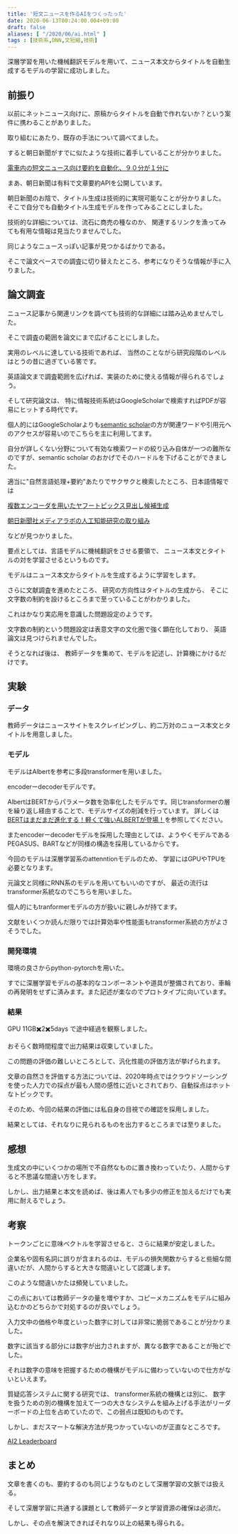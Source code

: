 ```yaml
---
title: '短文ニュースを作るAIをつくったった'
date: 2020-06-13T00:24:00.004+09:00
draft: false
aliases: [ "/2020/06/ai.html" ]
tags : [技術系,DNN,文短縮,技術]
---
```



深層学習を用いた機械翻訳モデルを用いて、ニュース本文からタイトルを自動生成するモデルの学習に成功しました。

## 前振り

以前にネットニュース向けに、原稿からタイトルを自動で作れないか？という案件に携わることがありました。

取り組むにあたり、既存の手法について調べてました。

すると朝日新聞がすでに似たような技術に着手していることが分かりました。

[電車内の短文ニュース向け要約を自動化、９０分が１分に](https://prtimes.jp/main/html/rd/p/000000809.000009214.html)

まあ、朝日新聞は有料で文章要約APIを公開しています。

朝日新聞のお陰で、タイトル生成は技術的に実現可能なことが分かりました。 そこで自分でも自動タイトル生成モデルを作ってみることにしました。

技術的な詳細については、流石に商売の種なのか、 関連するリンクを漁ってみても有用な情報は見当たりませんでした。

同じようなニュースっぽい記事が見つかるばかりである。

そこで論文ベースでの調査に切り替えたところ、参考になりそうな情報が手に入りました。

## 論文調査

ニュース記事から関連リンクを調べても技術的な詳細には踏み込めませんでした。

そこで調査の範囲を論文にまで広げることにしました。

実用のレベルに達している技術であれば、 当然のことながら研究段階のレベルはとうの昔に過ぎている筈です。

英語論文まで調査範囲を広げれば、実装のために使える情報が得られるでしょう。

そして研究論文は、 特に情報技術系統はGoogleScholarで検索すればPDFが容易にヒットする時代です。

個人的にはGoogleScholarよりも[semantic scholar](https://www.semanticscholar.org/)の方が関連ワードや引用元へのアクセスが容易いのでこちらを主に利用してます。

自分が詳しくない分野について有効な検索ワードの絞り込み自体が一つの難所なのですが、semantic scholar のおかげでそのハードルを下げることができました。

適当に"自然言語処理+要約"あたりでサクサクと検索したところ、日本語情報では

[複数エンコーダを用いたヤフートピックス見出し候補生成](https://research-lab.yahoo.co.jp/nlp/20180326_kobayashi.html)

[朝日新聞社メディアラボの人工知能研究の取り組み](https://www.jstage.jst.go.jp/article/jkg/68/12/68_591/_pdf/-char/ja)

などが見つかりました。

要点としては、言語モデルに機械翻訳をさせる要領で、 ニュース本文とタイトルの対を学習させるというものです。

モデルはニュース本文からタイトルを生成するように学習をします。

さらに文献調査を進めたところ、 研究の方向性はタイトルの生成から、 そこに文字数の制約を設けるところまで至っていることがわかりました。

これはかなり実応用を意識した問題設定のようです。

文字数の制約という問題設定は表意文字の文化圏で強く顕在化しており、 英語論文は見つけられませんでした。

そうとなれば後は、 教師データを集めて、モデルを記述し、計算機にかけるだけです。

## 実験

### データ

教師データはニュースサイトをスクレイピングし、約二万対のニュース本文とタイトルを用意しました。

### モデル

モデルはAlbertを参考に多段transformerを用いました。

encoderーdecoderモデルです。

AlbertはBERTからパラメータ数を効率化したモデルです。同じtransformerの層を繰り返し経由することで、モデルサイズの削減を行っています。 詳しくは[BERTはまだまだ進化する！軽くて強いALBERTが登場！](https://ai-scholar.tech/articles/treatise/albert-ai-227)を参照してください。

またencoderーdecoderモデルを採用した理由としては、ようやくモデルであるPEGASUS、BARTなどが同様の構造を採用しているからです。

今回のモデルは深層学習系のattenntionモデルのため、 学習にはGPUやTPUを必要となります。

元論文と同様にRNN系のモデルを用いてもいいのですが、 最近の流行はtransformer系統なのでこちらを用いました。

個人的にもtranformerモデルの方が扱いに親しみが持てます。

文献をいくつか読んだ限りでは計算効率や性能面もtransformer系統の方がよさそうでした。

### 開発環境

環境の良さからpython-pytorchを用いた。

すでに深層学習モデルの基本的なコンポーネントや道具が整備されており、車輪の再発明をせずに済みます。また記述が楽なのでプロトタイプに向いています。

### 結果

GPU 11GB✖️2✖️5days で途中経過を観察しました。

おそらく数時間程度で出力結果は収束していました。

この問題の評価の難しいところとして、汎化性能の評価方法が挙げられます。

文章の自然さを評価する方法については、2020年時点ではクラウドソーシングを使った人力での採点が最も人間の感性に近いとされており、自動採点はホットなトピックです。

そのため、今回の結果の評価には私自身の目視での確認を採用しました。

結果としては、それなりに見られるものを出力するところまでは至りました。

## 感想

生成文の中にいくつかの場所で不自然なものに置き換わっていたり、人間からすると不思議な間違い方をします。

しかし、出力結果と本文を読めば、後は素人でも多少の修正を加えるだけでも実用に耐えるでしょう。

## 考察


トークンごとに意味ベクトルを学習させると、さらに結果が安定しました。

企業名や固有名詞に誤りが含まれるのは、モデルの損失関数からすると些細な間違いだが、人間からすると大きな間違いとして認識します。

このような間違いかたは頻発していました。

この点においては教師データの量を増やすか、コピーメカニズムをモデルに組み込むかのどちらかで対処するのが良いでしょう。

入力文中の価格や年度といった数字に対しては非常に脆弱であることが分かりました。

数字に該当する部分には数字が出力されますが、異なる数字であることが殆どでした。

それは数字の意味を把握するための機構がモデルに備わっていないので仕方がないといえます。

質疑応答システムに関する研究では、 transformer系統の機構とは別に、 数字を扱うための別の機構を加えて一つの大きなシステムを組み上げる手法がリーダーボードの上位を占めていたので、この弱点は既知のものです。

しかし、まだスマートな解決方法が見つかっていないのが正直なところです。

[AI2 Leaderboard](https://leaderboard.allenai.org/drop/submissions/public)

まとめ[](#まとめ "まとめ")
-----------------

文章を書くのも、要約するのも同じようなものとして深層学習の文脈では扱える。

そして深層学習に共通する課題として教師データと学習資源の確保は必須だ。

しかし、その点を解決できればそれなり以上の結果も得られる。